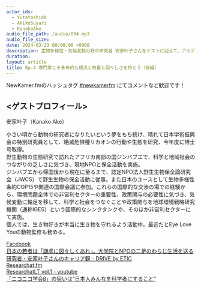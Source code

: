 ```yaml
---
actor_ids:
  - YutaYoshida
  - AkikoSuyari
  - KanakoAke
audio_file_path: /audio/004.mp3
audio_file_size:
date: 2024-03-23 00:00:00 +0900
description: 生物多様性・気候変動分野の研究者 安家叶子さんをゲストに迎えて、アカデミックキャリア・ロールモデル・メンタリティー・価値観の相対化・野生の研究者・社会と科学の橋渡し についてお話しました。
duration: 
layout: article
title: Ep.4 専門家こそ多角的な視点と熱量と図々しさを持とう（後編）
---
```


NewKamer.fmのハッシュタグ [#newkamerfm](https://twitter.com/search?q=%23newkamerfm&src=typed_query&f=live) にてコメントなど歓迎です！  

## <ゲストプロフィール>  

安家叶子（Kanako Ake）

小さい頃から動物の研究者になりたいという夢をもち続け、晴れて日本学術振興会の特別研究員として、絶滅危惧種リカオンの行動や生態を研究、今年度に博士号取得。  
野生動物の生態研究で訪れたアフリカ南部の国ジンバブエで、科学と地域社会のつながりの乏しさに気づき、現地NPOと保全活動を実施。  
ジンバブエから帰国後から現在に至るまで、認定NPO法人野生生物保全論研究会（JWCS）で野生生物の保全活動に従事。また日本のユースとして生物多様性条約COP15や関連の国際会議に参加。これらの国際的な交渉の場での経験から、環境問題全体での非営利セクターの重要性、政策関与の必要性に気づき、気候変動に軸足を移して、科学と社会をつなぐことや政策関与を地球環境戦略研究機関（通称IGES）という国際的なシンクタンクや、そのほか非営利セクターにて実施。  
個人では、生き物好きが本当に生き物を守れるよう活動中。最近だとEye Love Youの動物監修も務める。  

[Facebook](https://www.facebook.com/profile.php?id=100004529610782)  
[日本の若者は「謙虚に図々しくあれ」。大学院とNPOの二足のわらじ生活を送る研究者・安家叶子さんのキャリア観 - DRIVE by ETIC](https://drive.media/posts/36037)  
[Researchat.fm](https://researchat.fm/)  
[ResearchatLT vol.1 - youtube](https://www.youtube.com/watch?v=kKLt956ieSM)  
[「ニコニコ学会β」の狙いは“日本人みんなを科学者にすること”](https://pc.watch.impress.co.jp/docs/column/kyokai/597292.html)
